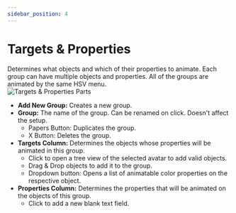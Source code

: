 ```yaml
---
sidebar_position: 4
---
```

# Targets & Properties
Determines what objects and which of their properties to animate. Each group can have multiple objects and properties. All of the groups are animated by the same HSV menu.  
![Targets & Properties Parts](/img/window_properties.jpg)

- **Add New Group:** Creates a new group.
- **Group:** The name of the group. Can be renamed on click. Doesn't affect the setup.
	- Papers Button: Duplicates the group.
	- X Button: Deletes the group.
- **Targets Column:** Determines the objects whose properties will be animated in this group.
	- Click to open a tree view of the selected avatar to add valid objects.
	- Drag & Drop objects to add it to the group.
	- Dropdown button: Opens a list of animatable color properties on the respective object.
- **Properties Column:** Determines the properties that will be animated on the objects of this group.
	- Click to add a new blank text field.